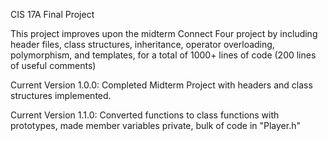 CIS 17A Final Project

This project improves upon the midterm Connect Four project by including header files, class structures, inheritance, operator overloading, polymorphism, and templates,
for a total of 1000+ lines of code (200 lines of useful comments)

Current Version 1.0.0: Completed Midterm Project with headers and class structures implemented.

Current Version 1.1.0: Converted functions to class functions with prototypes, made member variables private, bulk of code in "Player.h"
